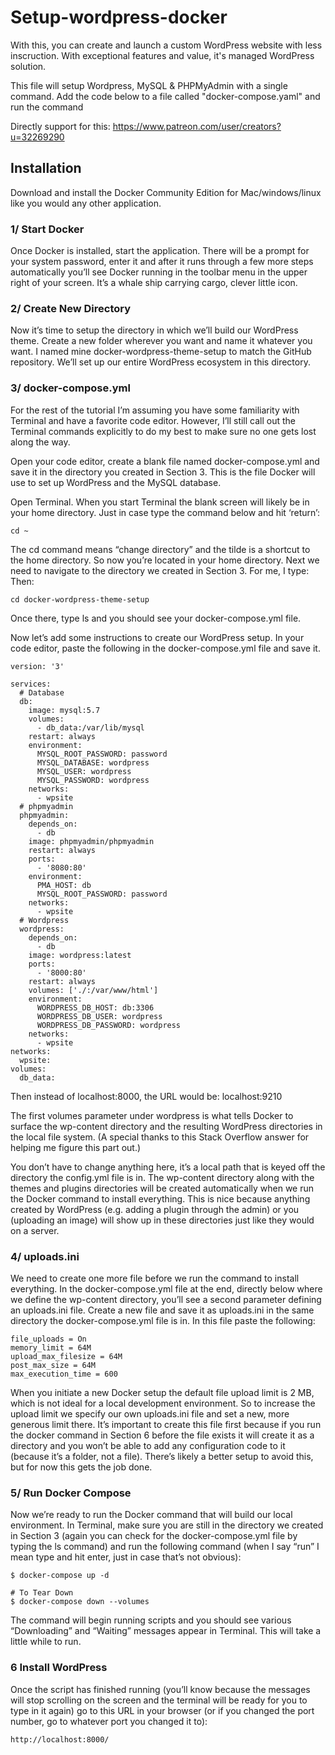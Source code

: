 # Setup-wordpress-docker


With this, you can create and launch a custom WordPress website with less inscruction. With exceptional features and value, it's managed WordPress solution.

This file will setup Wordpress, MySQL &amp; PHPMyAdmin with a single command. Add the code below to a file called "docker-compose.yaml" and run the command

Directly support for this: https://www.patreon.com/user/creators?u=32269290

## Installation

Download and install the Docker Community Edition for Mac/windows/linux like you would any other application.

### 1/ Start Docker

Once Docker is installed, start the application. There will be a prompt for your system password, enter it and after it runs through a few more steps automatically you’ll see Docker running in the toolbar menu in the upper right of your screen. It’s a whale ship carrying cargo, clever little icon.

### 2/ Create New Directory

Now it’s time to setup the directory in which we’ll build our WordPress theme. Create a new folder wherever you want and name it whatever you want. I named mine docker-wordpress-theme-setup to match the GitHub repository. We’ll set up our entire WordPress ecosystem in this directory.

### 3/ docker-compose.yml

For the rest of the tutorial I’m assuming you have some familiarity with Terminal and have a favorite code editor. However, I’ll still call out the Terminal commands explicitly to do my best to make sure no one gets lost along the way.

Open your code editor, create a blank file named docker-compose.yml and save it in the directory you created in Section 3. This is the file Docker will use to set up WordPress and the MySQL database.

Open Terminal. When you start Terminal the blank screen will likely be in your home directory. Just in case type the command below and hit ‘return’:

````
cd ~
````
The cd command means “change directory” and the tilde is a shortcut to the home directory. So now you’re located in your home directory. Next we need to navigate to the directory we created in Section 3. For me, I type:
Then:

````
cd docker-wordpress-theme-setup
````
Once there, type ls and you should see your docker-compose.yml file.

Now let’s add some instructions to create our WordPress setup. In your code editor, paste the following in the docker-compose.yml file and save it.

````
version: '3'

services:
  # Database
  db:
    image: mysql:5.7
    volumes:
      - db_data:/var/lib/mysql
    restart: always
    environment:
      MYSQL_ROOT_PASSWORD: password
      MYSQL_DATABASE: wordpress
      MYSQL_USER: wordpress
      MYSQL_PASSWORD: wordpress
    networks:
      - wpsite
  # phpmyadmin
  phpmyadmin:
    depends_on:
      - db
    image: phpmyadmin/phpmyadmin
    restart: always
    ports:
      - '8080:80'
    environment:
      PMA_HOST: db
      MYSQL_ROOT_PASSWORD: password 
    networks:
      - wpsite
  # Wordpress
  wordpress:
    depends_on:
      - db
    image: wordpress:latest
    ports:
      - '8000:80'
    restart: always
    volumes: ['./:/var/www/html']
    environment:
      WORDPRESS_DB_HOST: db:3306
      WORDPRESS_DB_USER: wordpress
      WORDPRESS_DB_PASSWORD: wordpress
    networks:
      - wpsite
networks:
  wpsite:
volumes:
  db_data:
````
Then instead of localhost:8000, the URL would be: localhost:9210

The first volumes parameter under wordpress is what tells Docker to surface the wp-content directory and the resulting WordPress directories in the local file system. (A special thanks to this Stack Overflow answer for helping me figure this part out.)

You don’t have to change anything here, it’s a local path that is keyed off the directory the config.yml file is in. The wp-content directory along with the themes and plugins directories will be created automatically when we run the Docker command to install everything. This is nice because anything created by WordPress (e.g. adding a plugin through the admin) or you (uploading an image) will show up in these directories just like they would on a server.

### 4/ uploads.ini

We need to create one more file before we run the command to install everything. In the docker-compose.yml file at the end, directly below where we define the wp-content directory, you’ll see a second parameter defining an uploads.ini file. Create a new file and save it as uploads.ini in the same directory the docker-compose.yml file is in. In this file paste the following:

````
file_uploads = On
memory_limit = 64M
upload_max_filesize = 64M
post_max_size = 64M
max_execution_time = 600
````
When you initiate a new Docker setup the default file upload limit is 2 MB, which is not ideal for a local development environment. So to increase the upload limit we specify our own uploads.ini file and set a new, more generous limit there. It’s important to create this file first because if you run the docker command in Section 6 before the file exists it will create it as a directory and you won’t be able to add any configuration code to it (because it’s a folder, not a file). There’s likely a better setup to avoid this, but for now this gets the job done.

### 5/ Run Docker Compose

Now we’re ready to run the Docker command that will build our local environment. In Terminal, make sure you are still in the directory we created in Section 3 (again you can check for the docker-compose.yml file by typing the ls command) and run the following command (when I say “run” I mean type and hit enter, just in case that’s not obvious):

````
$ docker-compose up -d

# To Tear Down
$ docker-compose down --volumes
````
The command will begin running scripts and you should see various “Downloading” and “Waiting” messages appear in Terminal. This will take a little while to run.

### 6 Install WordPress

Once the script has finished running (you’ll know because the messages will stop scrolling on the screen and the terminal will be ready for you to type in it again) go to this URL in your browser (or if you changed the port number, go to whatever port you changed it to):
````
http://localhost:8000/
````
